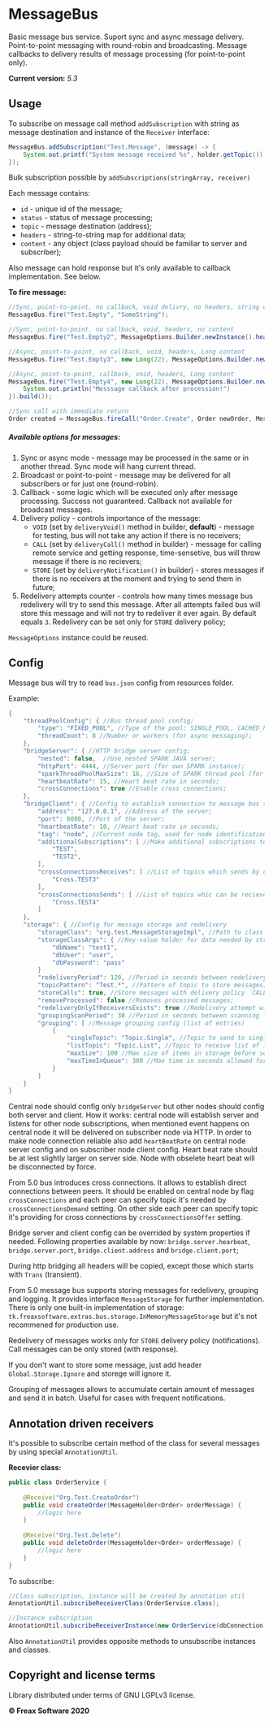 MessageBus
============

Basic message bus service. Suport sync and async message delivery. Point-to-point 
messaging with round-robin and broadcasting. Message callbacks to delivery results 
of message processing (for point-to-point only). 

**Current version:** *5.3*

## Usage

To subscribe on message call method `addSubscription` with string as message destination and instance of the `Receiver` interface:

```java
MessageBus.addSubscription("Test.Message", (message) -> {
    System.out.printf("System message received %s", holder.getTopic());
});
```

Bulk subscription possible by `addSubscriptions(stringArray, receiver)`

Each message contains:
 * `id` - unique id of the message;
 * `status` - status of message processing;
 * `topic` - message destination (address);
 * `headers` - string-to-string map for additional data;
 * `content` - any object (class payload should be familiar to server and subscriber);

Also message can hold response but it's only available to callback implementation. See below.

**To fire message:**

```java
//Sync, point-to-point, no callback, void delivry, no headers, string content
MessageBus.fire("Test.Empty", "SomeString");

//Sync, point-to-point, no callback, void, headers, no content
MessageBus.fire("Test.Empty2", MessageOptions.Builder.newInstance().header("SomeHeader", "value").build());

//Async, point-to-point, no callback, void, headers, Long content
MessageBus.fire("Test.Empty3", new Long(22), MessageOptions.Builder.newInstanc().header("SomeHeader", "value").async().build());

//Async, point-to-point, callback, void, headers, Long content
MessageBus.fire("Test.Empty4", new Long(22), MessageOptions.Builder.newInstanc().header("SomeHeader", "value").async().callback((response) -> {
    System.out.println("Messsage callback after procession!")
}).build());

//Sync call with immediate return
Order created = MessageBus.fireCall("Order.Create", Order newOrder, MessageOptions.Builder.newInstanc().build(), Order.class);
```

##### Available options for messages:
1. Sync or async mode - message may be processed in the same or in another thread. Sync mode will hang current thread.
2. Broadcast or point-to-point - message may be delivered for all subscribers or for just one (round-robin).
3. Callback - some logic which will be executed only after message processing. Success not guaranteed. Callback not available for broadcast messages.
4. Delivery policy - controls importance of the message: 
   - `VOID` (set by `deliveryVoid()` method in builder, **default**) - message for testing, bus will not take any action if there is no receivers; 
   - `CALL` (set by `deliveryCall()` method in builder) - message for calling remote service and getting response, time-sensetive, bus will throw message if there is no recievers;
   - `STORE` (set by `deliveryNotification()` in builder) - stores messages if there is no receivers at the moment and trying to send them in future;
5. Redelivery attempts counter - controls how many times message bus redelivery will try to send this message. After all attempts failed bus will store this message and will not try to redeliver it ever again. By default equals `3`. Redelivery can be set only for `STORE` delivery policy;

`MessageOptions` instance could be reused.

## Config

Message bus will try to read `bus.json` config from resources folder.

Example:
```java
{
    "threadPoolConfig": { //Bus thread pool config;
        "type": "FIXED_POOL", //Type of the pool: SINGLE_POOL, CACHED_POOL, FIXED_POOL or FORK_JOIN_POOL;
        "threadCount": 8 //Number or workers (for async messaging);
    },
    "bridgeServer": { //HTTP bridge server config;
        "nested": false,  //Use nested SPARK JAVA server;
        "httpPort": 4444, //Server port (for own SPARK instance);
        "sparkThreadPoolMaxSize": 16, //Size of SPARK thread pool (for own SPARK instance);
        "heartbeatRate": 15, //Heart beat rate in seconds;
        "crossConnections": true //Enable cross connections;
    },
    "bridgeClient": { //Config to establish connection to message bus server;
        "address": "127.0.0.1", //Address of the server;
        "port": 8080, //Port of the server;
        "heartbeatRate": 10, //Heart beat rate in seconds;
        "tag": "node", //Current node tag, used for node identification;
        "additionalSubscriptions": [ //Make additional subscriptions to send on server;
            "TEST",
            "TEST2",
        ],
        "crossConnectionsReceives": [ //List of topics which sends by current peer;
            "Cross.TEST3"
        ],
        "crossConnectionsSends": [ //List of topics whic can be recieved by current peer;
            "Cross.TEST4"
        ]
    },
    "storage": { //Config for message storage and redelivery
        "storageClass": "org.test.MessageStorageImpl", //Path to class to storage implementation;
        "storageClassArgs": { //Key-value holder for data needed by strorage to work (optional);
            "dbName": "test1",
            "dbUser": "user",
            "dbPassword": "pass"
        }
        "redeliveryPeriod": 120, //Period in seconds between redelivery attempts;
        "topicPattern": "Test.*", //Pattern of topic to store messages;
        "storeCalls": true, //Store messages with delivery policy `CALL`;
        "removeProcessed": false //Removes processed messages;
        "redeliveryOnlyIfReceiversExists": true //Redelivery attempt will be performed only if there is registered recievers for topic
        "groupingScanPeriod": 30 //Period in seconds between scanning for ready to send groupings
        "grouping": [ //Message grouping config (list of entries)
            {
                "singleTopic": "Topic.Single", //Topic to send to single instances
                "listTopic": "Topic.List", //Topic to receive list of instances
                "maxSize": 100 //Max size of items in storage before sending
                "maxTimeInQueue": 300 //Max time in seconds allowed for grouping of a packet of messages
            }
        ]
    }
}
```

Central node should config only `bridgeServer` but other nodes should config both server and client. How it works: central node will establish server and listens for other node subscriptions, when mentioned event happens on central node it will be delivered on subscriber node via HTTP. In order to make node connection reliable also add `heartBeatRate` on central node server config and on subscriber node client config. Heart beat rate should be at lest slightly larger on server side. Node with obselete heart beat will be disconnected by force.

From 5.0 bus introduces cross connections. It allows to establish direct connections between peers. It should be enabled on central node by flag `crossConnections` and each peer can specify topic it's needed by `crossConnectionsDemand` setting. On other side each peer can specify topic it's providing for cross connections by `crossConnectionsOffer` setting.

Bridge server and client config can be overrided by system properties if needed. Following properties available by now: `bridge.server.hearbeat`, `bridge.server.port`, `bridge.client.address` and `bridge.client.port`;

During http bridging all headers will be copied, except those which starts with `Trans` (transient).

From 5.0 message bus supports storing messages for redelivery, grouping and logging. It provides interface `MessageStorage` for further implementation. There is only one built-in implementation of storage: `tk.freaxsoftware.extras.bus.storage.InMemoryMessageStorage` but it's not recommened for production use.

Redelivery of messages works only for `STORE` delivery policy (notifications). Call messages can be only stored (with response).

If you don't want to store some message, just add header `Global.Storage.Ignore` and storege will ignore it.

Grouping of messages allows to accumulate certain amount of messages and send it in batch. Useful for cases with frequent notifications.

## Annotation driven receivers

It's possible to subscribe certain method of the class for several messages by using special `AnnotationUtil`.

**Recevier class:**
```java
public class OrderService {
    
    @Receive("Org.Test.CreateOrder")
    public void createOrder(MessageHolder<Order> orderMessage) {
        //logic here
    }
    
    @Receive("Org.Test.Delete")
    public void deleteOrder(MessageHolder<Order> orderMessage) {
        //logic here
    }
}
```

To subscribe:
```java
//Class subscription, instance will be created by annotation util
AnnotationUtil.subscribeReceiverClass(OrderService.class);

//Instance subscription
AnnotationUtil.subscribeReceiverInstance(new OrderService(dbConnection));
```

Also `AnnotationUtil` provides opposite methods to unsubscribe instances and classes.

## Copyright and license terms

Library distributed under terms of GNU LGPLv3 license.

**© Freax Software 2020**